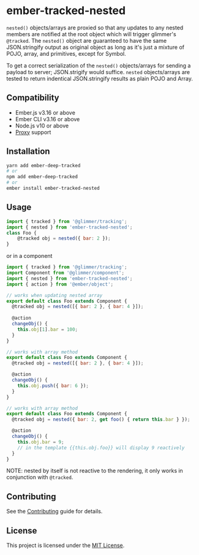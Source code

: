 ember-tracked-nested
==============================================================================

`nested()` objects/arrays are proxied so that any updates to any nested members are notified at the root object which will trigger glimmer's `@tracked`. The `nested()` object are guaranteed to have the same JSON.stringify output as original object as long as it's just a mixture of POJO, array, and primitives, except for Symbol.

To get a correct serialization of the `nested()` objects/arrays for sending a payload to server; JSON.strigify would suffice. `nested` objects/arrays are tested to return indentical JSON.stringify results as plain POJO and Array.

Compatibility
------------------------------------------------------------------------------

* Ember.js v3.16 or above
* Ember CLI v3.16 or above
* Node.js v10 or above
* [Proxy](https://caniuse.com/?search=proxy) support

Installation
------------------------------------------------------------------------------

```bash
yarn add ember-deep-tracked
# or
npm add ember-deep-tracked
# or
ember install ember-tracked-nested
```

Usage
------------------------------------------------------------------------------

```js
import { tracked } from '@glimmer/tracking';
import { nested } from 'ember-tracked-nested';
class Foo {
    @tracked obj = nested({ bar: 2 });
}
```

or in a component

```js
import { tracked } from '@glimmer/tracking';
import Component from '@glimmer/component';
import { nested } from 'ember-tracked-nested';
import { action } from '@ember/object';

// works when updating nested array
export default class Foo extends Component {
  @tracked obj = nested([{ bar: 2 }, { bar: 4 }]);
  
  @action
  changeObj() {
    this.obj[1].bar = 100;
  }
}

// works with array method
export default class Foo extends Component {
  @tracked obj = nested([{ bar: 2 }, { bar: 4 }]);

  @action
  changeObj() {
    this.obj.push({ bar: 6 });
  }
}

// works with array method
export default class Foo extends Component {
  @tracked obj = nested({ bar: 2, get foo() { return this.bar } });

  @action
  changeObj() {
    this.obj.bar = 9;
    // in the template {{this.obj.foo}} will display 9 reactively
  }
}
```
NOTE: nested by itself is not reactive to the rendering, it only works in conjunction with `@tracked`.

Contributing
------------------------------------------------------------------------------

See the [Contributing](CONTRIBUTING.md) guide for details.


License
------------------------------------------------------------------------------

This project is licensed under the [MIT License](LICENSE.md).
